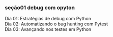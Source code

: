 ### seção01 debug com opyton
Dia 01: Estratégias de debug com Python  
Dia 02: Automatizando o bug hunting com Pytest  
Dia 03: Avançando nos testes em Python

